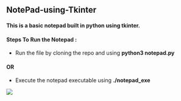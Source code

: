## NotePad-using-Tkinter

#### This is a basic notepad built in python using tkinter.

#### Steps To Run the Notepad :

- Run the file by cloning the repo and using **python3 notepad.py**

#### OR

- Execute the notepad executable using **./notepad_exe**

![](demo/notepad.gif)